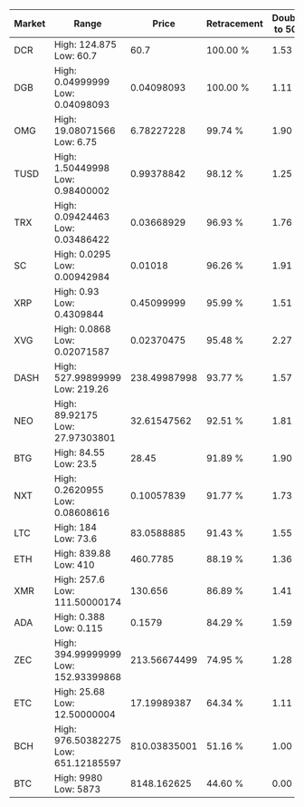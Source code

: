 | Market | Range | Price| Retracement | Doubles to 50% |
| --- | --- | --- | --- | --- |
| DCR | High: 124.875<br />Low: 60.7 | 60.7 | 100.00 % | 1.53 |
| DGB | High: 0.04999999<br />Low: 0.04098093 | 0.04098093 | 100.00 % | 1.11 |
| OMG | High: 19.08071566<br />Low: 6.75 | 6.78227228 | 99.74 % | 1.90 |
| TUSD | High: 1.50449998<br />Low: 0.98400002 | 0.99378842 | 98.12 % | 1.25 |
| TRX | High: 0.09424463<br />Low: 0.03486422 | 0.03668929 | 96.93 % | 1.76 |
| SC | High: 0.0295<br />Low: 0.00942984 | 0.01018 | 96.26 % | 1.91 |
| XRP | High: 0.93<br />Low: 0.4309844 | 0.45099999 | 95.99 % | 1.51 |
| XVG | High: 0.0868<br />Low: 0.02071587 | 0.02370475 | 95.48 % | 2.27 |
| DASH | High: 527.99899999<br />Low: 219.26 | 238.49987998 | 93.77 % | 1.57 |
| NEO | High: 89.92175<br />Low: 27.97303801 | 32.61547562 | 92.51 % | 1.81 |
| BTG | High: 84.55<br />Low: 23.5 | 28.45 | 91.89 % | 1.90 |
| NXT | High: 0.2620955<br />Low: 0.08608616 | 0.10057839 | 91.77 % | 1.73 |
| LTC | High: 184<br />Low: 73.6 | 83.0588885 | 91.43 % | 1.55 |
| ETH | High: 839.88<br />Low: 410 | 460.7785 | 88.19 % | 1.36 |
| XMR | High: 257.6<br />Low: 111.50000174 | 130.656 | 86.89 % | 1.41 |
| ADA | High: 0.388<br />Low: 0.115 | 0.1579 | 84.29 % | 1.59 |
| ZEC | High: 394.99999999<br />Low: 152.93399868 | 213.56674499 | 74.95 % | 1.28 |
| ETC | High: 25.68<br />Low: 12.50000004 | 17.19989387 | 64.34 % | 1.11 |
| BCH | High: 976.50382275<br />Low: 651.12185597 | 810.03835001 | 51.16 % | 1.00 |
| BTC | High: 9980<br />Low: 5873 | 8148.162625 | 44.60 % | 0.00 |
